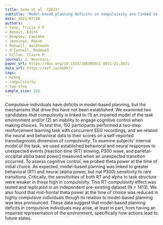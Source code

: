 ```yaml
---
title: Seow et al. (2021)
subtitle: 'Model-based planning deficits in compulsivity are linked to faulty neural representations of task structure'
date: 2021/07/28
authors:
- Seow, Tricia X F
- Benoit, Edith
- Dempsey, Caoimhe
- Jennings, Maeve
- Maxwell, Aoibheann
- O'Connell, Redmond
- Gillan, Claire M
journal: J. Neurosci.
paper_url: https://doi.org/10.1523/JNEUROSCI.0031-21.2021
data_url: https://osf.io/mx9kf/
tags:
- m/eeg
- compulsivity
- two-step
sample_size: 192
---
```


Compulsive individuals have deficits in model-based planning, but the mechanisms that drive this have not been established. We examined two candidates-that compulsivity is linked to (1) an impaired model of the task environment and/or (2) an inability to engage cognitive control when making choices. To test this, 192 participants performed a two-step reinforcement learning task with concurrent EEG recordings, and we related the neural and behavioral data to their scores on a self-reported transdiagnostic dimension of compulsivity. To examine subjects' internal model of the task, we used established behavioral and neural responses to unexpected events [reaction time (RT) slowing, P300 wave, and parietal-occipital alpha band power] measured when an unexpected transition occurred. To assess cognitive control, we probed theta power at the time of initial choice. As expected, model-based planning was linked to greater behavioral (RT) and neural (alpha power, but not P300) sensitivity to rare transitions. Critically, the sensitivities of both RT and alpha to task structure were weaker in those high in compulsivity. This RT-compulsivity effect was tested and replicated in an independent pre-existing dataset (N = 1413). We also found that mid-frontal theta power at the time of choice was reduced in highly compulsive individuals though its relation to model-based planning was less pronounced. These data suggest that model-based planning deficits in compulsive individuals may arise, at least in part, from having an impaired representation of the environment, specifically how actions lead to future states.
